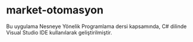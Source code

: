 # market-otomasyon
Bu uygulama Nesneye Yönelik Programlama dersi kapsamında, C# dilinde Visual Studio IDE kullanılarak geliştirilmiştir. 
